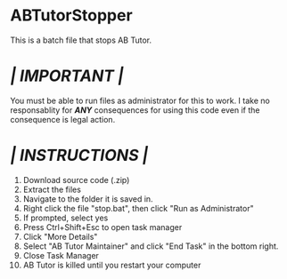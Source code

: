 # ABTutorStopper
This is a batch file that stops AB Tutor.

# _| IMPORTANT |_
You must be able to run files as administrator for this to work. I take no responsablity for **_ANY_** consequences for using this code even if the consequence is legal action.

# _| INSTRUCTIONS |_
1. Download source code (.zip)
2. Extract the files
3. Navigate to the folder it is saved in.
4. Right click the file "stop.bat", then click "Run as Administrator"
5. If prompted, select yes
6. Press Ctrl+Shift+Esc to open task manager
7. Click "More Details"
8. Select "AB Tutor Maintainer" and click "End Task" in the bottom right.
9. Close Task Manager
10. AB Tutor is killed until you restart your computer
